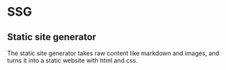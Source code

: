 # SSG
## Static site generator
The static site generator takes raw content like markdown and images, and turns it into a static website with html and css. 
